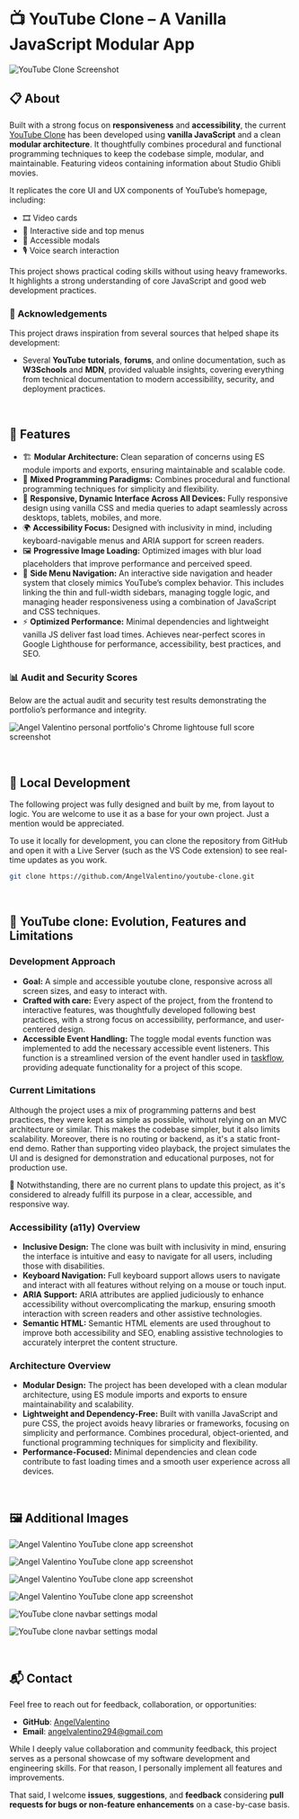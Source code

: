 # 📺 YouTube Clone – A Vanilla JavaScript Modular App

![YouTube Clone Screenshot](./docs/assets/images/youtube-home-screenshot.jpg)

## 📋 About

Built with a strong focus on **responsiveness** and **accessibility**, the current [YouTube Clone](https://youtube-clone1.pages.dev/) has been developed using **vanilla JavaScript** and a clean **modular architecture**. It thoughtfully combines procedural and functional programming techniques to keep the codebase simple, modular, and maintainable. Featuring videos containing information about Studio Ghibli movies.

It replicates the core UI and UX components of YouTube’s homepage, including:

- 🎞️ Video cards  
- 📂 Interactive side and top menus  
- 💬 Accessible modals  
- 🎙️ Voice search interaction  

This project shows practical coding skills without using heavy frameworks. It highlights a strong understanding of core JavaScript and good web development practices.

### 🌟 Acknowledgements

This project draws inspiration from several sources that helped shape its development:

- Several **YouTube tutorials**, **forums**, and online documentation, such as **W3Schools** and **MDN**, provided valuable insights, covering everything from technical documentation to modern accessibility, security, and deployment practices.

<br>

## 🚀 Features

- 🏗️  **Modular Architecture:** Clean separation of concerns using ES module imports and exports, ensuring maintainable and scalable code.
- 🧩 **Mixed Programming Paradigms:** Combines procedural and functional programming techniques for simplicity and flexibility.
- 📱 **Responsive, Dynamic Interface Across All Devices:** Fully responsive design using vanilla CSS and media queries to adapt seamlessly across desktops, tablets, mobiles, and more.
- 🌍 **Accessibility Focus:** Designed with inclusivity in mind, including keyboard-navigable menus and ARIA support for screen readers.
- 🖼️ **Progressive Image Loading:** Optimized images with blur load placeholders that improve performance and perceived speed.
- 🧰 **Side Menu Navigation:** An interactive side navigation and header system that closely mimics YouTube’s complex behavior. This includes linking the thin and full-width sidebars, managing toggle logic, and managing header responsiveness using a combination of JavaScript and CSS techniques.
- ⚡ **Optimized Performance:** Minimal dependencies and lightweight vanilla JS deliver fast load times. Achieves near-perfect scores in Google Lighthouse for performance, accessibility, best practices, and SEO.

### 📊 Audit and Security Scores

Below are the actual audit and security test results demonstrating the portfolio’s performance and integrity.

![Angel Valentino personal portfolio's Chrome lightouse full score screenshot](./docs/assets/images/project-audit-score.jpg)

<br>

## 🧪 Local Development

The following project was fully designed and built by me, from layout to logic. You are welcome to use it as a base for your own project. Just a mention would be appreciated.

To use it locally for development, you can clone the repository from GitHub and open it with a Live Server (such as the VS Code extension) to see real-time updates as you work.

```bash
git clone https://github.com/AngelValentino/youtube-clone.git
```

<br>

## 🌱 YouTube clone: Evolution, Features and Limitations

### Development Approach

- **Goal:** A simple and accessible youtube clone, responsive across all screen sizes, and easy to interact with.
- **Crafted with care:** Every aspect of the project, from the frontend to interactive features, was thoughtfully developed following best practices, with a strong focus on accessibility, performance, and user-centered design.
- **Accessible Event Handling:** The toggle modal events function was implemented to add the necessary accessible event listeners. This function is a streamlined version of the event handler used in [taskflow](https://github.com/AngelValentino/TaskFlow), providing adequate functionality for a project of this scope.

### Current Limitations

Although the project uses a mix of programming patterns and best practices, they were kept as simple as possible, without relying on an MVC architecture or similar. This makes the codebase simpler, but it also limits scalability. Moreover, there is no routing or backend, as it's a static front-end demo. Rather than supporting video playback, the project simulates the UI and is designed for demonstration and educational purposes, not for production use.

📌 Notwithstanding, there are no current plans to update this project, as it's considered to already fulfill its purpose in a clear, accessible, and responsive way.

### Accessibility (a11y) Overview

- **Inclusive Design:** The clone was built with inclusivity in mind, ensuring the interface is intuitive and easy to navigate for all users, including those with disabilities.
- **Keyboard Navigation:** Full keyboard support allows users to navigate and interact with all features without relying on a mouse or touch input.
- **ARIA Support:** ARIA attributes are applied judiciously to enhance accessibility without overcomplicating the markup, ensuring smooth interaction with screen readers and other assistive technologies.
- **Semantic HTML:** Semantic HTML elements are used throughout to improve both accessibility and SEO, enabling assistive technologies to accurately interpret the content structure.

### Architecture Overview

- **Modular Design:** The project has been developed with a clean modular architecture, using ES module imports and exports to ensure maintainability and scalability.
- **Lightweight and Dependency-Free:** Built with vanilla JavaScript and pure CSS, the project avoids heavy libraries or frameworks, focusing on simplicity and performance. Combines procedural, object-oriented, and functional programming techniques for simplicity and flexibility.
- **Performance-Focused:** Minimal dependencies and clean code contribute to fast loading times and a smooth user experience across all devices.

<br>

## 🖼️ Additional Images

![Angel Valentino YouTube clone app screenshot](./docs/assets/images/side-menu-modal.jpg)

![Angel Valentino YouTube clone app screenshot](./docs/assets/images/side-menu-thin.jpg)

![Angel Valentino YouTube clone app screenshot](./docs/assets/images/navbar-settings.jpg)

![Angel Valentino YouTube clone app screenshot](./docs/assets/images/navbar-voice-search.jpg)

![YouTube clone navbar settings modal](./docs/assets/images/progessive-image-loading-1.jpg)

![YouTube clone navbar settings modal](./docs/assets/images/progessive-image-loading-2.jpg)

<br>

## 📬 Contact

Feel free to reach out for feedback, collaboration, or opportunities:

- **GitHub**: [AngelValentino](https://github.com/AngelValentino)  
- **Email**: angelvalentino294@gmail.com

While I deeply value collaboration and community feedback, this project serves as a personal showcase of my software development and engineering skills. For that reason, I personally implement all features and improvements.

That said, I welcome **issues**, **suggestions**, and **feedback** considering **pull requests for bugs or non-feature enhancements** on a case-by-case basis.